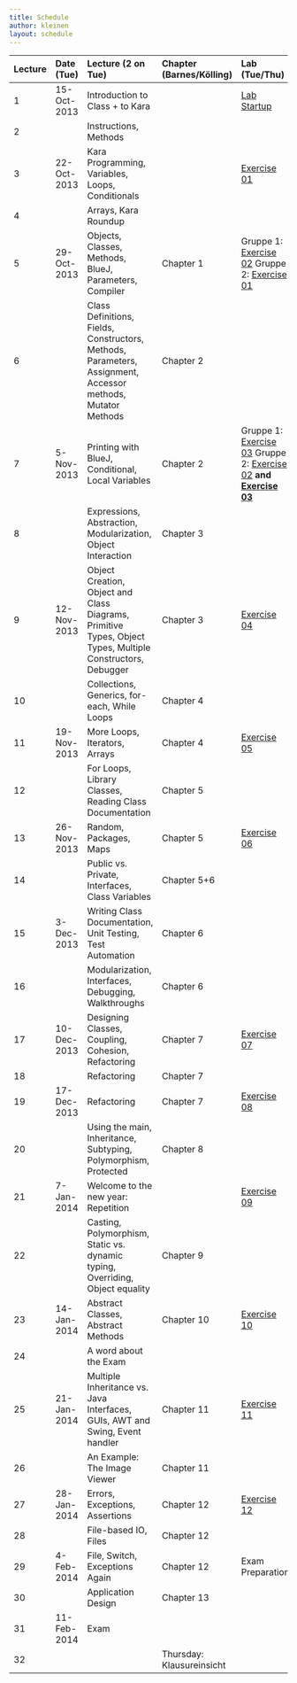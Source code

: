 ```yaml
---
title: Schedule
author: kleinen
layout: schedule
---
```



| Lecture | Date (Tue)  | Lecture (2 on Tue)                                                                                          | Chapter (Barnes/Kölling)  | Lab (Tue/Thu)                                                                                       |
|:--------|:------------|:------------------------------------------------------------------------------------------------------------|:--------------------------|:----------------------------------------------------------------------------------------------------|
| 1       | 15-Oct-2013 | Introduction to Class + to Kara                                                                             |                           | [Lab Startup](../labs/exercise-00.html)                                                             |
| 2       |             | Instructions, Methods                                                                                       |                           |                                                                                                     |
| 3       | 22-Oct-2013 | Kara Programming, Variables, Loops, Conditionals                                                            |                           | [Exercise 01](../labs/exercise-01.html)                                                             |
| 4       |             | Arrays, Kara Roundup                                                                                        |                           |                                                                                                     |
| 5       | 29-Oct-2013 | Objects, Classes, Methods, BlueJ, Parameters,  Compiler                                                     | Chapter 1                 | Gruppe 1: [Exercise 02](../labs/exercise-02.html) Gruppe 2: [Exercise 01](../labs/exercise-01.html) |
| 6       |             | Class Definitions, Fields, Constructors, Methods, Parameters, Assignment, Accessor methods, Mutator Methods | Chapter 2                 |                                                                                                     |
| 7       | 5-Nov-2013  | Printing with BlueJ, Conditional, Local Variables                                                           | Chapter 2                 | Gruppe 1: [Exercise 03][3] Gruppe 2: [Exercise 02][2] **and [Exercise 03][3]**                      |
| 8       |             | Expressions, Abstraction, Modularization, Object Interaction                                                | Chapter 3                 |                                                                                                     |
| 9       | 12-Nov-2013 | Object Creation, Object and Class Diagrams, Primitive Types, Object Types, Multiple Constructors, Debugger  | Chapter 3                 | [Exercise 04](../labs/exercise-04.html)                                                             |
| 10      |             | Collections, Generics, for-each, While Loops                                                                | Chapter 4                 |                                                                                                     |
| 11      | 19-Nov-2013 | More Loops, Iterators, Arrays                                                                               | Chapter 4                 | [Exercise 05](../labs/exercise-05.html)                                                             |
| 12      |             | For Loops, Library Classes, Reading Class Documentation                                                     | Chapter 5                 |                                                                                                     |
| 13      | 26-Nov-2013 | Random, Packages, Maps                                                                                      | Chapter 5                 | [Exercise 06](../labs/exercise-06.html)                                                             |
| 14      |             | Public vs. Private, Interfaces, Class Variables                                                             | Chapter 5+6               |                                                                                                     |
| 15      | 3-Dec-2013  | Writing Class Documentation, Unit Testing, Test Automation                                                  | Chapter 6                 |                                                                                                     |
| 16      |             | Modularization, Interfaces, Debugging, Walkthroughs                                                         | Chapter 6                 |                                                                                                     |
| 17      | 10-Dec-2013 | Designing Classes, Coupling, Cohesion, Refactoring                                                          | Chapter 7                 | [Exercise 07](../labs/exercise-07.html)                                                             |
| 18      |             | Refactoring                                                                                                 | Chapter 7                 |                                                                                                     |
| 19      | 17-Dec-2013 | Refactoring                                                                                                 | Chapter 7                 | [Exercise 08](../labs/exercise-08.html)                                                             |
| 20      |             | Using the main, Inheritance, Subtyping, Polymorphism, Protected                                             | Chapter 8                 |                                                                                                     |
| 21      | 7-Jan-2014  | Welcome to the new year: Repetition                                                                         |                           | [Exercise 09](../labs/exercise-09.html)                                                             |
| 22      |             | Casting, Polymorphism, Static vs. dynamic typing, Overriding, Object equality                               | Chapter 9                 |                                                                                                     |
| 23      | 14-Jan-2014 | Abstract Classes, Abstract Methods                                                                          | Chapter 10                | [Exercise 10](../labs/exercise-10.html)                                                             |
| 24      |             | A word about the Exam                                                                                       |                           |                                                                                                     |
| 25      | 21-Jan-2014 | Multiple Inheritance vs. Java Interfaces,  GUIs, AWT and Swing, Event handler                               | Chapter 11                | [Exercise 11](../labs/exercise-11.html)                                                             |
| 26      |             | An Example: The Image Viewer                                                                                | Chapter 11                |                                                                                                     |
| 27      | 28-Jan-2014 | Errors, Exceptions, Assertions                                                                              | Chapter 12                | [Exercise 12](../labs/exercise-12.html)                                                             |
| 28      |             | File-based IO, Files                                                                                        | Chapter 12                |                                                                                                     |
| 29      | 4-Feb-2014  | File, Switch, Exceptions Again                                                                              | Chapter 12                | Exam Preparation                                                                                    |
| 30      |             | Application Design                                                                                          | Chapter 13                |                                                                                                     |
| 31      | 11-Feb-2014 | Exam                                                                                                        |                           |                                                                                                     |
| 32      |             |                                                                                                             | Thursday: Klausureinsicht |                                                                                                     |


[2]: ../labs/exercise-02.html
[3]: ../labs/exercise-03.html
